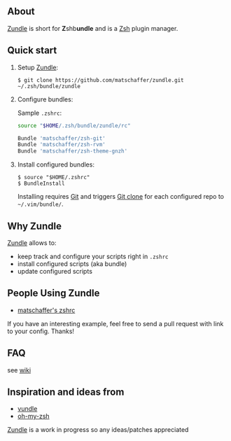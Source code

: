 ## About

[Zundle] is short for **Z**shb**undle** and is a [Zsh] plugin manager.

## Quick start

1. Setup [Zundle]:

     ```
     $ git clone https://github.com/matschaffer/zundle.git ~/.zsh/bundle/zundle
     ```

2. Configure bundles:

     Sample `.zshrc`:

     ```sh
     source "$HOME/.zsh/bundle/zundle/rc"

     Bundle 'matschaffer/zsh-git'
     Bundle 'matschaffer/zsh-rvm'
     Bundle 'matschaffer/zsh-theme-gnzh'
     ```

3. Install configured bundles:

     ```
     $ source "$HOME/.zshrc"
     $ BundleInstall
     ```

     Installing requires [Git] and triggers [Git clone](http://gitref.org/creating/#clone) for each configured repo to `~/.vim/bundle/`.

## Why Zundle

[Zundle] allows to:

- keep track and configure your scripts right in `.zshrc`
- install configured scripts (aka bundle)
- update configured scripts

## People Using Zundle

   * [matschaffer's zshrc](https://github.com/matschaffer/zsh-matschaffer/blob/master/zshrc)

   If you have an interesting example, feel free to send a pull request with link to your config. Thanks!

## FAQ

see [wiki](/matschaffer/zundle/wiki)

## Inspiration and ideas from

* [vundle]
* [oh-my-zsh]

[Zundle] is a work in progress so any ideas/patches appreciated

[Zundle]:https://github.com/matschaffer/zundle
[Zsh]:http://www.zsh.org
[Git]:http://git-scm.com

[vundle]:https://github.com/gmarik/vundle
[oh-my-zsh]:https://github.com/robbyrussell/oh-my-zsh

